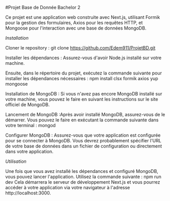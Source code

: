 #Projet Base de Donnée Bachelor 2

Ce projet est une application web construite avec Next.js, utilisant Formik pour la gestion des formulaires, Axios pour les requêtes HTTP, et Mongoose pour l'interaction avec une base de données MongoDB.

*Installation*

Cloner le repository : git clone https://github.com/Edem911/ProjetBD.git

Installer les dépendances :
Assurez-vous d'avoir Node.js installé sur votre machine. 

Ensuite, dans le répertoire du projet, exécutez la commande suivante pour installer les dépendances nécessaires : npm install clsx formik axios yup mongoose

Installation de MongoDB :
Si vous n'avez pas encore MongoDB installé sur votre machine, vous pouvez le faire en suivant les instructions sur le site officiel de MongoDB.

Lancement de MongoDB :Après avoir installé MongoDB, assurez-vous de le démarrer. Vous pouvez le faire en exécutant la commande suivante dans votre terminal : mongod

Configurer MongoDB :
Assurez-vous que votre application est configurée pour se connecter à MongoDB. Vous devrez probablement spécifier l'URL de votre base de données dans un fichier de configuration ou directement dans votre application.

*Utilisation*

Une fois que vous avez installé les dépendances et configuré MongoDB, vous pouvez lancer l'application. Utilisez la commande suivante :
npm run dev
Cela démarrera le serveur de développement Next.js et vous pourrez accéder à votre application via votre navigateur à l'adresse http://localhost:3000.
